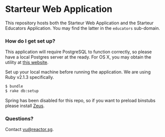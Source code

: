 # Starteur Web Application #

This repository hosts both the Starteur Web Application and the Starteur Educators Application.
You may find the latter in the `educators` sub-domain.

### How do I get set up? ###

This application will require PostgreSQL to function correctly, so please have a local Postgres
server at the ready. For OS X, you may obtain the utility at [this website](http://postgresapp.com/).

Set up your local machine before running the application. We are using Ruby v2.1.3 specifically.
```sh
$ bundle
$ rake db:setup
```

Spring has been disabled for this repo, so if you want to preload binstubs please
install [Zeus](https://github.com/burke/zeus).

### Questions? ###

Contact [vu@reactor.sg](mailto:vu@reactor.sg).
